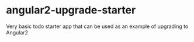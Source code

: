# angular2-upgrade-starter
Very basic todo starter app that can be used as an example of upgrading to Angular2

